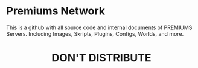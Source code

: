 # Premiums Network
This is a github with all source code and internal documents of PREMIUMS Servers. Including Images, Skripts, Plugins, Configs, Worlds, and more. 

<h1 align="center">DON'T DISTRIBUTE</h1> 
